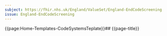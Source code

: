 ```yaml
---
subject: https://fhir.nhs.uk/England/ValueSet/England-EndCodeScreening
issue: England-EndCodeScreening
---
```


{{page:Home-Templates-CodeSystemsTeplate}}## {{page-title}}